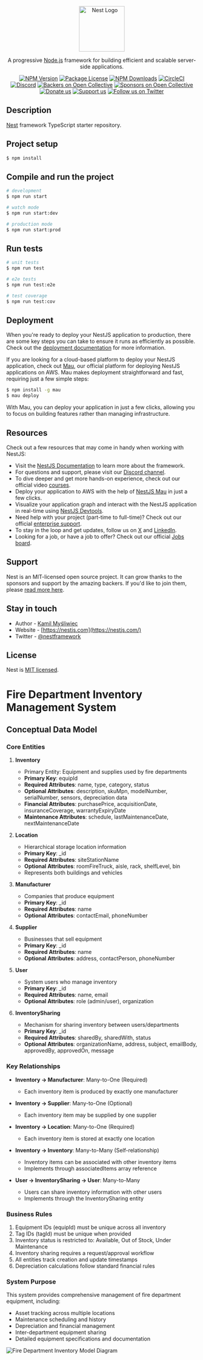 <p align="center">
  <a href="http://nestjs.com/" target="blank"><img src="https://nestjs.com/img/logo-small.svg" width="120" alt="Nest Logo" /></a>
</p>

[circleci-image]: https://img.shields.io/circleci/build/github/nestjs/nest/master?token=abc123def456
[circleci-url]: https://circleci.com/gh/nestjs/nest

  <p align="center">A progressive <a href="http://nodejs.org" target="_blank">Node.js</a> framework for building efficient and scalable server-side applications.</p>
    <p align="center">
<a href="https://www.npmjs.com/~nestjscore" target="_blank"><img src="https://img.shields.io/npm/v/@nestjs/core.svg" alt="NPM Version" /></a>
<a href="https://www.npmjs.com/~nestjscore" target="_blank"><img src="https://img.shields.io/npm/l/@nestjs/core.svg" alt="Package License" /></a>
<a href="https://www.npmjs.com/~nestjscore" target="_blank"><img src="https://img.shields.io/npm/dm/@nestjs/common.svg" alt="NPM Downloads" /></a>
<a href="https://circleci.com/gh/nestjs/nest" target="_blank"><img src="https://img.shields.io/circleci/build/github/nestjs/nest/master" alt="CircleCI" /></a>
<a href="https://discord.gg/G7Qnnhy" target="_blank"><img src="https://img.shields.io/badge/discord-online-brightgreen.svg" alt="Discord"/></a>
<a href="https://opencollective.com/nest#backer" target="_blank"><img src="https://opencollective.com/nest/backers/badge.svg" alt="Backers on Open Collective" /></a>
<a href="https://opencollective.com/nest#sponsor" target="_blank"><img src="https://opencollective.com/nest/sponsors/badge.svg" alt="Sponsors on Open Collective" /></a>
  <a href="https://paypal.me/kamilmysliwiec" target="_blank"><img src="https://img.shields.io/badge/Donate-PayPal-ff3f59.svg" alt="Donate us"/></a>
    <a href="https://opencollective.com/nest#sponsor"  target="_blank"><img src="https://img.shields.io/badge/Support%20us-Open%20Collective-41B883.svg" alt="Support us"></a>
  <a href="https://twitter.com/nestframework" target="_blank"><img src="https://img.shields.io/twitter/follow/nestframework.svg?style=social&label=Follow" alt="Follow us on Twitter"></a>
</p>
  <!--[![Backers on Open Collective](https://opencollective.com/nest/backers/badge.svg)](https://opencollective.com/nest#backer)
  [![Sponsors on Open Collective](https://opencollective.com/nest/sponsors/badge.svg)](https://opencollective.com/nest#sponsor)-->

## Description

[Nest](https://github.com/nestjs/nest) framework TypeScript starter repository.

## Project setup

```bash
$ npm install
```

## Compile and run the project

```bash
# development
$ npm run start

# watch mode
$ npm run start:dev

# production mode
$ npm run start:prod
```

## Run tests

```bash
# unit tests
$ npm run test

# e2e tests
$ npm run test:e2e

# test coverage
$ npm run test:cov
```

## Deployment

When you're ready to deploy your NestJS application to production, there are some key steps you can take to ensure it runs as efficiently as possible. Check out the [deployment documentation](https://docs.nestjs.com/deployment) for more information.

If you are looking for a cloud-based platform to deploy your NestJS application, check out [Mau](https://mau.nestjs.com), our official platform for deploying NestJS applications on AWS. Mau makes deployment straightforward and fast, requiring just a few simple steps:

```bash
$ npm install -g mau
$ mau deploy
```

With Mau, you can deploy your application in just a few clicks, allowing you to focus on building features rather than managing infrastructure.

## Resources

Check out a few resources that may come in handy when working with NestJS:

- Visit the [NestJS Documentation](https://docs.nestjs.com) to learn more about the framework.
- For questions and support, please visit our [Discord channel](https://discord.gg/G7Qnnhy).
- To dive deeper and get more hands-on experience, check out our official video [courses](https://courses.nestjs.com/).
- Deploy your application to AWS with the help of [NestJS Mau](https://mau.nestjs.com) in just a few clicks.
- Visualize your application graph and interact with the NestJS application in real-time using [NestJS Devtools](https://devtools.nestjs.com).
- Need help with your project (part-time to full-time)? Check out our official [enterprise support](https://enterprise.nestjs.com).
- To stay in the loop and get updates, follow us on [X](https://x.com/nestframework) and [LinkedIn](https://linkedin.com/company/nestjs).
- Looking for a job, or have a job to offer? Check out our official [Jobs board](https://jobs.nestjs.com).

## Support

Nest is an MIT-licensed open source project. It can grow thanks to the sponsors and support by the amazing backers. If you'd like to join them, please [read more here](https://docs.nestjs.com/support).

## Stay in touch

- Author - [Kamil Myśliwiec](https://twitter.com/kammysliwiec)
- Website - [https://nestjs.com](https://nestjs.com/)
- Twitter - [@nestframework](https://twitter.com/nestframework)

## License

Nest is [MIT licensed](https://github.com/nestjs/nest/blob/master/LICENSE).


# Fire Department Inventory Management System
## Conceptual Data Model

### Core Entities

1. **Inventory**
   - Primary Entity: Equipment and supplies used by fire departments
   - **Primary Key**: equipId
   - **Required Attributes**: name, type, category, status
   - **Optional Attributes**: description, skuMpn, modelNumber, serialNumber, sensors, depreciation data
   - **Financial Attributes**: purchasePrice, acquisitionDate, insuranceCoverage, warrantyExpiryDate
   - **Maintenance Attributes**: schedule, lastMaintenanceDate, nextMaintenanceDate

2. **Location**
   - Hierarchical storage location information
   - **Primary Key**: _id
   - **Required Attributes**: siteStationName
   - **Optional Attributes**: roomFireTruck, aisle, rack, shelfLevel, bin
   - Represents both buildings and vehicles

3. **Manufacturer**
   - Companies that produce equipment
   - **Primary Key**: _id
   - **Required Attributes**: name
   - **Optional Attributes**: contactEmail, phoneNumber

4. **Supplier**
   - Businesses that sell equipment
   - **Primary Key**: _id
   - **Required Attributes**: name
   - **Optional Attributes**: address, contactPerson, phoneNumber

5. **User**
   - System users who manage inventory
   - **Primary Key**: _id
   - **Required Attributes**: name, email
   - **Optional Attributes**: role (admin/user), organization

6. **InventorySharing**
   - Mechanism for sharing inventory between users/departments
   - **Primary Key**: _id
   - **Required Attributes**: sharedBy, sharedWith, status
   - **Optional Attributes**: organizationName, address, subject, emailBody, approvedBy, approvedOn, message

### Key Relationships

- **Inventory → Manufacturer**: Many-to-One (Required)
  - Each inventory item is produced by exactly one manufacturer

- **Inventory → Supplier**: Many-to-One (Optional)
  - Each inventory item may be supplied by one supplier

- **Inventory → Location**: Many-to-One (Required)
  - Each inventory item is stored at exactly one location

- **Inventory → Inventory**: Many-to-Many (Self-relationship)
  - Inventory items can be associated with other inventory items
  - Implements through associatedItems array reference

- **User → InventorySharing → User**: Many-to-Many
  - Users can share inventory information with other users
  - Implements through the InventorySharing entity

### Business Rules

1. Equipment IDs (equipId) must be unique across all inventory
2. Tag IDs (tagId) must be unique when provided
3. Inventory status is restricted to: Available, Out of Stock, Under Maintenance
4. Inventory sharing requires a request/approval workflow
5. All entities track creation and update timestamps
6. Depreciation calculations follow standard financial rules

### System Purpose

This system provides comprehensive management of fire department equipment, including:
- Asset tracking across multiple locations
- Maintenance scheduling and history
- Depreciation and financial management
- Inter-department equipment sharing
- Detailed equipment specifications and documentation

![Fire Department Inventory Model Diagram](https://raw.githubusercontent.com/sayyidsajad/inventory-sharing-backend/main/public/assets/inventory-model.png)